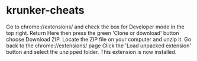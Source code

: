# krunker-cheats
Go to chrome://extensions/ and check the box for Developer mode in the top right. Return Here then press the green 'Clone or download' button choose Download ZIP. Locate the ZIP file on your computer and unzip it. Go back to the chrome://extensions/ page Click the 'Load unpacked extension' button and select the unzipped folder. This extension is now installed.
